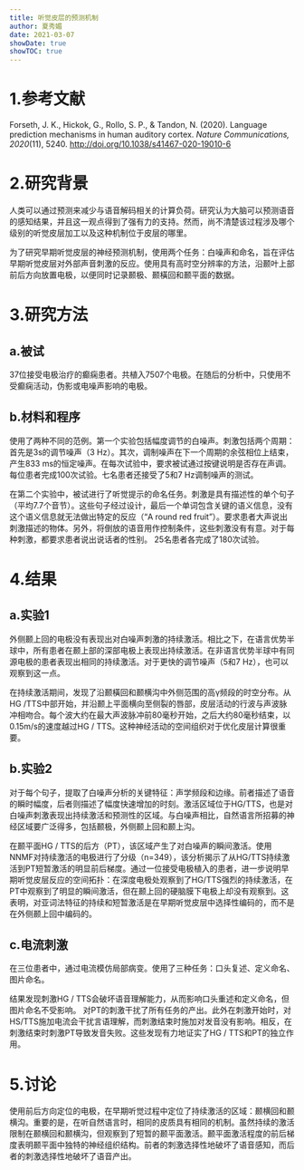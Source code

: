 ```yaml
---
title: 听觉皮层的预测机制
author: 夏秀媚
date: 2021-03-07
showDate: true
showTOC: true
---
```

# 1.参考文献
Forseth, J. K., Hickok, G., Rollo, S. P., & Tandon, N. (2020). Language prediction mechanisms in human auditory cortex. *Nature Communications, 2020*(11), 5240. http://doi.org/10.1038/s41467-020-19010-6
# 2.研究背景
人类可以通过预测来减少与语音解码相关的计算负荷。研究认为大脑可以预测语音的感知结果，并且这一观点得到了强有力的支持。然而，尚不清楚该过程涉及哪个级别的听觉皮层加工以及这种机制位于皮层的哪里。

为了研究早期听觉皮层的神经预测机制，使用两个任务：白噪声和命名，旨在评估早期听觉皮层对外部声音刺激的反应。使用具有高时空分辨率的方法，沿颞叶上部前后方向放置电极，以便同时记录颞极、颞橫回和颞平面的数据。

# 3.研究方法
## a.被试
37位接受电极治疗的癫痫患者。共植入7507个电极。在随后的分析中，只使用不受癫痫活动，伪影或电噪声影响的电极。
## b.材料和程序
使用了两种不同的范例。第一个实验包括幅度调节的白噪声。刺激包括两个周期：首先是3s的调节噪声（3 Hz）。其次，调制噪声在下一个周期的余弦相位上结束，产生833 ms的恒定噪声。在每次试验中，要求被试通过按键说明是否存在声调。每位患者完成100次试验。七名患者还接受了5和7 Hz调制噪声的测试。

在第二个实验中，被试进行了听觉提示的命名任务。刺激是具有描述性的单个句子（平均7.7个音节）。这些句子经过设计，最后一个单词包含关键的语义信息，没有这个语义信息就无法做出特定的反应（“A round red fruit”）。要求患者大声说出刺激描述的物体。另外，将倒放的语音用作控制条件，这些刺激没有有意。对于每种刺激，都要求患者说出说话者的性别。 25名患者各完成了180次试验。


# 4.结果
## a.实验1
外侧颞上回的电极没有表现出对白噪声刺激的持续激活。相比之下，在语言优势半球中，所有患者在颞上部的深部电极上表现出持续激活。在非语言优势半球中有同源电极的患者表现出相同的持续激活。对于更快的调节噪声（5和7 Hz），也可以观察到这一点。

在持续激活期间，发现了沿颞橫回和颞横沟中外侧范围的高γ频段的时空分布。从HG /TTS中部开始，并沿颞上平面横向至侧裂的唇部，皮层活动的行波与声波脉冲相吻合。每个波大约在最大声波脉冲前80毫秒开始，之后大约80毫秒结束，以0.15m/s的速度越过HG / TTS。这种神经活动的空间组织对于优化皮层计算很重要。

## b.实验2
对于每个句子，提取了白噪声分析的关键特征：声学频段和边缘。前者描述了语音的瞬时幅度，后者则描述了幅度快速增加的时刻。激活区域位于HG/TTS，也是对白噪声刺激表现出持续激活和预测性的区域。与白噪声相比，自然语言所招募的神经区域要广泛得多，包括颞极，外侧颞上回和颞上沟。

在颞平面HG / TTS的后方（PT），该区域产生了对白噪声的瞬间激活。使用NNMF对持续激活的电极进行了分级（n=349），该分析揭示了从HG/TTS持续激活到PT短暂激活的明显前后梯度。通过一位接受电极植入的患者，进一步说明早期听觉皮层反应的空间拓扑：在深度电极处观察到了HG/TTS强烈的持续激活，在PT中观察到了明显的瞬间激活，但在颞上回的硬脑膜下电极上却没有观察到。这表明，对亚词法特征的持续和短暂激活是在早期听觉皮层中选择性编码的，而不是在外侧颞上回中编码的。

## c.电流刺激

在三位患者中，通过电流模仿局部病变。使用了三种任务：口头复述、定义命名、图片命名。

结果发现刺激HG / TTS会破坏语音理解能力，从而影响口头重述和定义命名，但图片命名不受影响。 对PT的刺激干扰了所有任务的产出。此外在刺激开始时，对HS/TTS施加电流会干扰言语理解，而刺激结束时施加对发音没有影响。相反，在刺激结束时刺激PT导致发音失败。这些发现有力地证实了HG / TTS和PT的独立作用。

# 5.讨论
使用前后方向定位的电极，在早期听觉过程中定位了持续激活的区域：颞横回和颞横沟。重要的是，在听自然语言时，相同的皮质具有相同的机制。虽然持续的激活限制在颞横回和颞横沟，但观察到了短暂的颞平面激活。颞平面激活程度的前后梯度表明颞平面中独特的神经组织结构。前者的刺激选择性地破坏了语音感知，而后者的刺激选择性地破坏了语音产出。
























